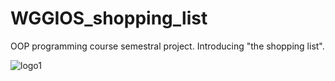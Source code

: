 # WGGIOS_shopping_list

OOP programming course semestral project. Introducing "the shopping list".

![logo1](https://user-images.githubusercontent.com/56939935/99997600-ae396d00-2dbd-11eb-90ef-97fdc270c6b1.png)

